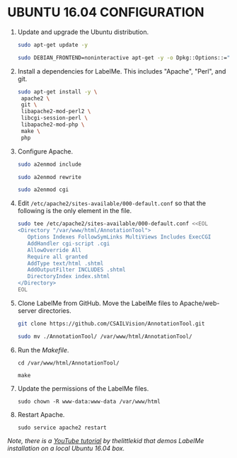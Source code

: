# UBUNTU 16.04 CONFIGURATION

1. Update and upgrade the Ubuntu distribution.

    ``` sh
    sudo apt-get update -y

    sudo DEBIAN_FRONTEND=noninteractive apt-get -y -o Dpkg::Options::="--force-confdef" -o Dpkg::Options::="--force-confold" upgrade
    ```

1. Install a dependencies for LabelMe. This includes "Apache", "Perl", and git.

    ``` sh
    sudo apt-get install -y \
     apache2 \
     git \
     libapache2-mod-perl2 \
     libcgi-session-perl \
     libapache2-mod-php \
     make \
     php
    ```
    
1. Configure Apache.

    ``` sh
    sudo a2enmod include

    sudo a2enmod rewrite

    sudo a2enmod cgi
    ```

1. Edit `/etc/apache2/sites-available/000-default.conf` so that the following is
   the only <Directory> element in the file.

    ``` sh
    sudo tee /etc/apache2/sites-available/000-default.conf <<EOL
    <Directory "/var/www/html/AnnotationTool">
       Options Indexes FollowSymLinks MultiViews Includes ExecCGI
       AddHandler cgi-script .cgi
       AllowOverride All
       Require all granted
       AddType text/html .shtml
       AddOutputFilter INCLUDES .shtml
       DirectoryIndex index.shtml
    </Directory>
    EOL
    ```
    
1. Clone LabelMe from GitHub. Move the LabelMe files to Apache/web-server directories.

    ``` sh
    git clone https://github.com/CSAILVision/AnnotationTool.git

    sudo mv ./AnnotationTool/ /var/www/html/AnnotationTool/
    ```

1. Run the *Makefile*.

    ```
    cd /var/www/html/AnnotationTool/

    make
    ```

1. Update the permissions of the LabelMe files.

    ```
    sudo chown -R www-data:www-data /var/www/html
    ```

1. Restart Apache.

    ```
    sudo service apache2 restart
    ```

*Note, there is a [YouTube tutorial](https://www.youtube.com/watch?v=07uHcjRjAbM) by thelittlekid that demos LabelMe installation on a local Ubuntu 16.04 box.*

